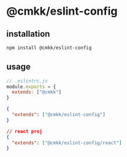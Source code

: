 # @cmkk/eslint-config

## installation

```bash
npm install @cmkk/eslint-config
```

## usage

```js
// .eslintrc.js
module.exports = {
  extends: ["@cmkk"]
}
```

```json
{
  "extends": ["@cmkk/eslint-config"]
}

// react proj
{
  "extends": ["@cmkk/eslint-config/react"]
}
```
